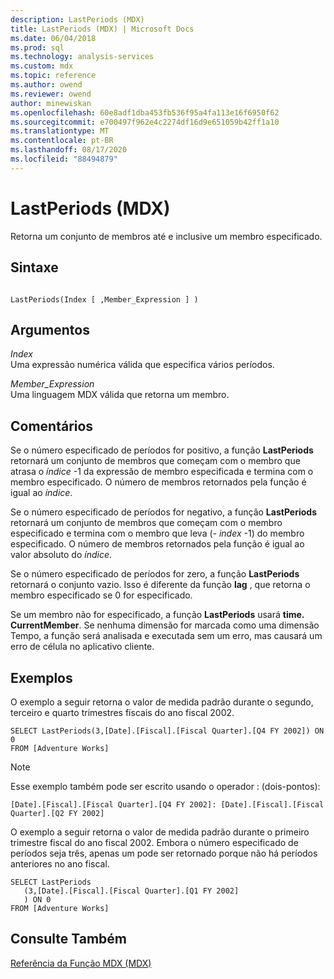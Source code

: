 ```yaml
---
description: LastPeriods (MDX)
title: LastPeriods (MDX) | Microsoft Docs
ms.date: 06/04/2018
ms.prod: sql
ms.technology: analysis-services
ms.custom: mdx
ms.topic: reference
ms.author: owend
ms.reviewer: owend
author: minewiskan
ms.openlocfilehash: 60e8adf1dba453fb536f95a4fa113e16f6950f62
ms.sourcegitcommit: e700497f962e4c2274df16d9e651059b42ff1a10
ms.translationtype: MT
ms.contentlocale: pt-BR
ms.lasthandoff: 08/17/2020
ms.locfileid: "88494879"
---
```

# <a name="lastperiods-mdx"></a>LastPeriods (MDX)


  Retorna um conjunto de membros até e inclusive um membro especificado.  
  
## <a name="syntax"></a>Sintaxe  
  
```  
  
LastPeriods(Index [ ,Member_Expression ] )  
```  
  
## <a name="arguments"></a>Argumentos  
 *Index*  
 Uma expressão numérica válida que especifica vários períodos.  
  
 *Member_Expression*  
 Uma linguagem MDX válida que retorna um membro.  
  
## <a name="remarks"></a>Comentários  
 Se o número especificado de períodos for positivo, a função **LastPeriods** retornará um conjunto de membros que começam com o membro que atrasa o *índice* -1 da expressão de membro especificada e termina com o membro especificado. O número de membros retornados pela função é igual ao *índice*.  
  
 Se o número especificado de períodos for negativo, a função **LastPeriods** retornará um conjunto de membros que começam com o membro especificado e termina com o membro que leva (- *index* -1) do membro especificado. O número de membros retornados pela função é igual ao valor absoluto do *índice*.  
  
 Se o número especificado de períodos for zero, a função **LastPeriods** retornará o conjunto vazio. Isso é diferente da função **lag** , que retorna o membro especificado se 0 for especificado.  
  
 Se um membro não for especificado, a função **LastPeriods** usará **time. CurrentMember**. Se nenhuma dimensão for marcada como uma dimensão Tempo, a função será analisada e executada sem um erro, mas causará um erro de célula no aplicativo cliente.  
  
## <a name="examples"></a>Exemplos  
 O exemplo a seguir retorna o valor de medida padrão durante o segundo, terceiro e quarto trimestres fiscais do ano fiscal 2002.  
  
```  
SELECT LastPeriods(3,[Date].[Fiscal].[Fiscal Quarter].[Q4 FY 2002]) ON 0  
FROM [Adventure Works]  
```  
  
> [!NOTE]  
>  Esse exemplo também pode ser escrito usando o operador : (dois-pontos):  
>   
>  `[Date].[Fiscal].[Fiscal Quarter].[Q4 FY 2002]: [Date].[Fiscal].[Fiscal Quarter].[Q2 FY 2002]`  
  
 O exemplo a seguir retorna o valor de medida padrão durante o primeiro trimestre fiscal do ano fiscal 2002. Embora o número especificado de períodos seja três, apenas um pode ser retornado porque não há períodos anteriores no ano fiscal.  
  
```  
SELECT LastPeriods  
   (3,[Date].[Fiscal].[Fiscal Quarter].[Q1 FY 2002]  
   ) ON 0  
FROM [Adventure Works]  
```  
  
## <a name="see-also"></a>Consulte Também  
 [Referência da Função MDX &#40;MDX&#41;](../mdx/mdx-function-reference-mdx.md)  
  
  
